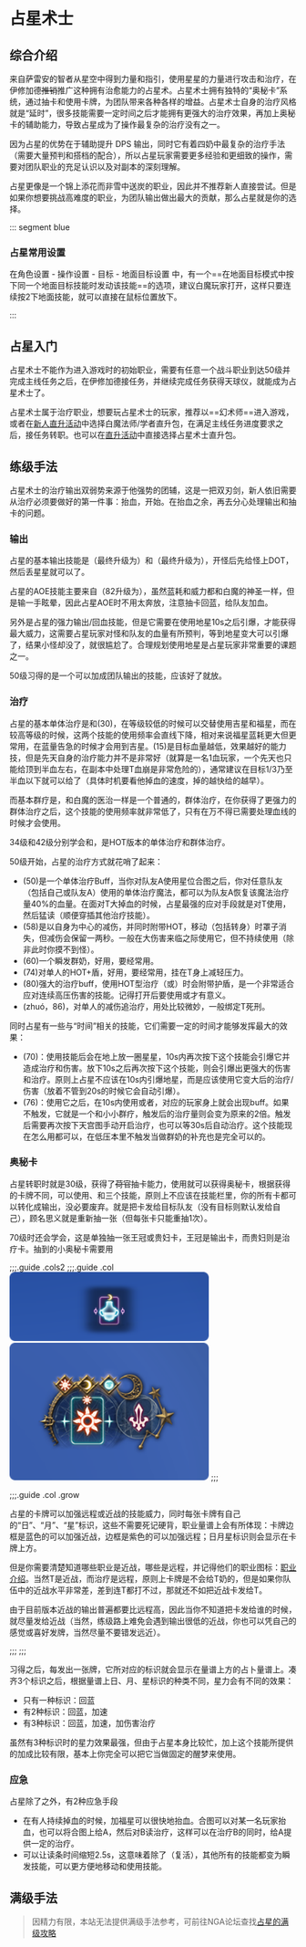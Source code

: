 # 占星术士
<FloatTOC />

## 综合介绍

来自萨雷安的智者从星空中得到力量和指引，使用星星的力量进行攻击和治疗，在伊修加德~~推销~~推广这种拥有治愈能力的占星术。占星术士拥有独特的“奥秘卡”系统，通过抽卡和使用卡牌，为团队带来各种各样的增益。占星术士自身的治疗风格就是“延时”，很多技能需要一定时间之后才能拥有更强大的治疗效果，再加上奥秘卡的辅助能力，导致占星成为了操作最复杂的治疗没有之一。

因为占星的优势在于辅助提升 DPS 输出，同时它有着四奶中最复杂的治疗手法（需要大量预判和搭档的配合），所以占星玩家需要更多经验和更细致的操作，需要对团队职业的充足认识以及对副本的深刻理解。

占星更像是一个锦上添花而非雪中送炭的职业，因此并不推荐新人直接尝试。但是如果你想要挑战高难度的职业，为团队输出做出最大的贡献，那么占星就是你的选择。

::: segment blue
### 占星常用设置

在角色设置 - 操作设置 - 目标 - 地面目标设置 中，有一个==在地面目标模式中按下同一个地面目标技能时发动该技能==的选项，建议白魔玩家打开，这样只要连续按2下地面技能，就可以直接在鼠标位置放下<Action name="地星" />。

:::

## 占星入门

占星术士不能作为进入游戏时的初始职业，需要有任意一个战斗职业到达50级并完成主线任务<quest type="main" name="希望的灯火" />之后，在伊修加德接任务<quest type="plus" name="如何成为占星术士" />，并继续完成任务<quest type="plus" name="通往天界之路" />获得天球仪，就能成为占星术士了。

占星术士属于治疗职业，想要玩占星术士的玩家，推荐以==幻术师==进入游戏，或者在[新人直升活动](/before/pay.md#萌新招待领多重福利)中选择白魔法师/学者直升包，在满足主线任务进度要求之后，接任务<quest type="plus" name="通往天界之路" />转职。也可以在[直升活动](/before/pay.md#萌新招待领多重福利)中直接选择占星术士直升包。

## 练级手法

占星术士的治疗输出双弱势来源于他强势的团辅，这是一把双刃剑，新人依旧需要从治疗必须要做好的第一件事：抬血，开始。在抬血之余，再去分心处理输出和抽卡的问题。

<IncludePage file="_includes/basic/healer.md" />

### 输出

占星的基本输出技能是<Action name="烧灼" />（最终升级为<Action name="焚灼" />）和<Action name="凶星" />（最终升级为<Action name="落陷凶星" />），开怪后先给怪上DOT，然后丢星星就可以了。

占星的AOE技能主要来自<Action name="重力" />（82升级为<Action name="中重力" />），虽然蓝耗和威力都和白魔的神圣一样，但是输一手眩晕，因此占星AOE时不用太奔放，注意抽卡回蓝，给队友加血。

另外<Action name="地星" />是占星的强力输出/回血技能，但是它需要在使用地星10s之后引爆，才能获得最大威力，这需要占星玩家对怪和队友的血量有所预判，等到地星变大可以引爆了，结果小怪却没了，就很尴尬了。合理规划使用地星是占星玩家非常重要的课题之一。

50级习得的<Action name="占卜" />是一个可以加成团队输出的技能，应该好了就放。

### 治疗

占星的基本单体治疗是<Action name="吉星" />和<Action name="福星" />(30)，在等级较低的时候可以交替使用吉星和福星，而在较高等级的时候，这两个技能的使用频率会直线下降，相对来说福星蓝耗更大但更常用，在蓝量告急的时候才会用到吉星。<Action name="先天禀赋" />(15)是目标血量越低，效果越好的能力技，但是先天自身的治疗能力并不是非常好（就算是一名1血玩家，一个先天也只能给顶到半血左右，在副本中处理T血崩是非常危险的），通常建议在目标1/3乃至半血以下就可以给了（具体时机要看他掉血的速度，掉的越快给的越早）。

而基本群疗是<Action name="阳星" />，和白魔的医治一样是一个普通的，群体治疗，在你获得了更强力的群体治疗之后，这个技能的使用频率就非常低了，只有在万不得已需要处理血线的时候才会使用。

34级和42级分别学会<Action name="吉星相位" />和<Action name="阳星相位" />，是HOT版本的单体治疗和群体治疗。

50级开始，占星的治疗方式就花哨了起来：
* <Action name="星位合图" />(50)是一个单体治疗Buff，当你对队友A使用星位合图之后，你对任意队友（包括自己或队友A）使用的单体治疗魔法，都可以为队友A恢复该魔法治疗量40%的血量。在面对T大掉血的时候，占星最强的应对手段就是对T使用<Action name="星位合图" />，然后猛读<Action name="福星" />（顺便穿插其他治疗技能）。
* <Action name="命运之轮" />(58)是以自身为中心的减伤，并同时附带HOT，移动（包括转身）时罩子消失，但减伤会保留一两秒。一般在大伤害来临之际使用它，但不持续使用（除非此时你摸不到怪）。
* <Action name="天星冲日" />(60)一个瞬发群奶，好用，要经常用。
* <Action name="天星交错" />(74)对单人的HOT+盾，好用，要经常用，挂在T身上减轻压力。
* <Action name="中间学派" />(80)强大的治疗buff，使用HOT型治疗（<Action name="吉星相位" />或<Action name="阳星相位" />）时会附带护盾，是一个非常适合应对连续高压伤害的技能。记得打开后要使用<Action name="吉星相位" />或<Action name="阳星相位" />才有意义。
* <Action name="擢升" />(zhuó，86)，对单人的减伤追治疗，用处比较微妙，一般绑定T死刑。

同时占星有一些与“时间”相关的技能，它们需要一定的时间才能够发挥最大的效果：
* <Action name="地星" />(70)：使用技能后会在地上放一圈星星，10s内再次按下这个技能会引爆它并造成治疗和伤害。放下10s之后再次按下这个技能，则会引爆出更强大的伤害和治疗。原则上占星不应该在10s内引爆地星，而是应该使用它变大后的治疗/伤害（放着不管到20s的时候它会自动引爆）。
* <Action name="天宫图" />(76)：使用它之后，在10s内使用<Action name="阳星" />或者<Action name="阳星相位" />，对应的玩家身上就会出现<Status :id="1891" name="阳星天宫图" />buff。如果不触发，它就是一个和小小群疗，触发后的治疗量则会变为原来的2倍。触发后需要再次按下天宫图手动开启治疗，也可以等30s后自动治疗。这个技能现在怎么用都可以，在低压本里不触发当做群奶的补充也是完全可以的。

### 奥秘卡

占星转职时就是30级，获得了~~荷官~~抽卡能力，使用<Action name="抽卡" />就可以获得奥秘卡，根据获得的卡牌不同，可以使用<Action name="奥秘卡废弃" />、<Action name="出卡" />和<Action name="重抽" />三个技能，原则上<Action name="奥秘卡废弃" />不应该在技能栏里，你的所有卡都可以转化成输出，没必要废弃。<Action name="出卡" />就是把卡发给目标队友（没有目标则默认发给自己），<Action name="重抽" />顾名思义就是重新抽一张（但每张卡只能重抽1次）。

70级时还会学会<Action name="小奥秘卡" />，这是单独抽一张王冠或贵妇卡，王冠是输出卡，而贵妇则是治疗卡。抽到的小奥秘卡需要用<Action name="出王冠卡" />

;;;.guide .cols2
;;;.guide .col
<img src="./astrologian.assets/hud1.png" width="350" /><br/>
<img src="./astrologian.assets/hud2.png" width="350" />
;;;

;;;.guide .col .grow

占星的卡牌可以加强远程或近战的技能威力，同时每张卡牌有自己的“日”、“月”、“星”标识，这些不需要死记硬背，职业量谱上会有所体现：卡牌边框是蓝色的可以加强近战，边框是紫色的可以加强远程；日月星标识则会显示在卡牌上方。

但是你需要清楚知道哪些职业是<Role name="melee" />近战，哪些是<Role name="ranged" /><Role name="magic" />远程，并记得他们的职业图标：[职业介绍](/before/job.md#职业介绍)。当然<Role name="tank" />T是近战，而<Role name="healer" />治疗是远程，原则上卡牌是不会给T奶的，但是如果你队伍中的近战水平非常差，差到连T都打不过，那就还不如把近战卡发给T。

由于目前版本近战的输出普遍都要比远程高，因此当你不知道把卡发给谁的时候，就尽量发给近战（当然，练级路上难免会遇到输出很低的近战，你也可以凭自己的感觉或喜好发牌，当然尽量不要错发远近）。

;;;
;;;

习得<Action name="星力" />之后，每发出一张牌，它所对应的标识就会显示在量谱上方的占卜量谱上。凑齐3个标识之后，根据量谱上日、月、星标识的种类不同，星力会有不同的效果：
* 只有一种标识：回蓝
* 有2种标识：回蓝，加速
* 有3种标识：回蓝，加速，加伤害治疗

虽然有3种标识时的星力效果最强，但由于占星本身比较忙，加上这个技能所提供的加成比较有限，基本上你完全可以把它当做固定的醒梦来使用。

### 应急

占星除了<Action name="先天禀赋" />之外，有2种应急手段
* 在有人持续掉血的时候，<Action name="星位合图" />加福星可以很快地抬血。合图可以对某一名玩家抬血，也可以将合图上给A，然后对B读治疗，这样可以在治疗B的同时，给A提供一定的治疗。
* <Action name="光速" />可以让读条时间缩短2.5s，这意味着除了<Action name="生辰" />（复活），其他所有的技能都变为瞬发技能，可以更方便地移动和使用技能。

## 满级手法

> 因精力有限，本站无法提供满级手法参考，可前往NGA论坛查找[占星的满级攻略](https://bbs.nga.cn/thread.php?key=%E5%8D%A0%E6%98%9F&fid=698)